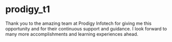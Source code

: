 # prodigy_t1
Thank you to the amazing team at Prodigy Infotech for giving me this opportunity and for their continuous support and guidance. I look forward to many more accomplishments and learning experiences ahead.
